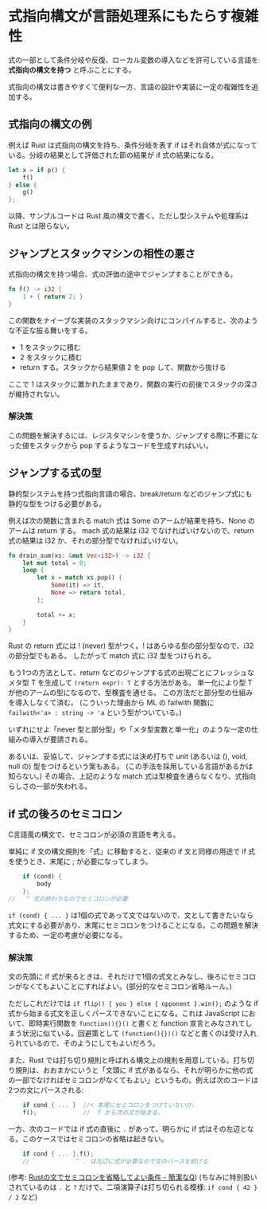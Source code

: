 # 式指向構文が言語処理系にもたらす複雑性

式の一部として条件分岐や反復、ローカル変数の導入などを許可している言語を **式指向の構文を持つ** と呼ぶことにする。

式指向の構文は書きやすくて便利な一方、言語の設計や実装に一定の複雑性を追加する。

## 式指向の構文の例

例えば Rust は式指向の構文を持ち、条件分岐を表す if はそれ自体が式になっている。分岐の結果として評価された節の結果が if 式の結果になる。

```rust
let x = if p() {
    f()
} else {
    g()
};
```

以降、サンプルコードは Rust 風の構文で書く。ただし型システムや処理系は Rust とは限らない。

## ジャンプとスタックマシンの相性の悪さ

式指向の構文を持つ場合、式の評価の途中でジャンプすることができる。

```rust
fn f() -> i32 {
    1 + { return 2; }
}
```

この関数をナイーブな実装のスタックマシン向けにコンパイルすると、次のような不正な振る舞いをする。

- 1 をスタックに積む
- 2 をスタックに積む
- return する。スタックから結果値 2 を pop して、関数から抜ける

ここで 1 はスタックに置かれたままであり、関数の実行の前後でスタックの深さが維持されない。

### 解決策

この問題を解決するには、レジスタマシンを使うか、ジャンプする際に不要になった値をスタックから pop するようなコードを生成すればいい。

## ジャンプする式の型

静的型システムを持つ式指向言語の場合、break/return などのジャンプ式にも静的な型をつける必要がある。

例えば次の関数に含まれる match 式は Some のアームが結果を持ち、None のアームは return する。
mach 式の結果は i32 でなければいけないので、return 式の結果は i32 か、それの部分型でなければいけない。

```rust
fn drain_sum(xs: &mut Vec<i32>) -> i32 {
    let mut total = 0;
    loop {
        let x = match xs.pop() {
            Some(it) => it,
            None => return total,
        };
        
        total += x;
    }
}
```

Rust の return 式には ! (never) 型がつく。! はあらゆる型の部分型なので、i32 の部分型でもある。
したがって match 式に i32 型をつけられる。

もう1つの方法として、return などのジャンプする式の出現ごとにフレッシュなメタ型 T を生成して `(return expr): T` とする方法がある。
単一化により型 T が他のアームの型になるので、型検査を通せる。
この方法だと部分型の仕組みを導入しなくて済む。
(こういった理由から ML の failwith 関数に `failwith<'a> : string -> 'a` という型がついている。)

いずれにせよ「never 型と部分型」や「メタ型変数と単一化」のような一定の仕組みの導入が要請される。

あるいは、妥協して、ジャンプする式には決め打ちで unit (あるいは (), void, null の) 型をつけるという案もある。
(この手法を採用している言語があるかは知らない。)
その場合、上記のような match 式は型検査を通らなくなり、式指向らしさの一部が失われる。

## if 式の後ろのセミコロン

C言語風の構文で、セミコロンが必須の言語を考える。

単純に if 文の構文規則を「式」に移動すると、従来の if 文と同様の用途で if 式を使うとき、末尾に ; が必要になってしまう。

```rust
    if (cond) {
        body
    };
//   ^ 式の終わりなのでセミコロンが必要
```

`if (cond) { ... }` は1個の式であって文ではないので、文として書きたいなら式文にする必要があり、末尾にセミコロンをつけることになる。この問題を解決するため、一定の考慮が必要になる。

### 解決策

文の先頭に if 式が来るときは、それだけで1個の式文とみなし、後ろにセミコロンがなくてもよいことにすればよい。(部分的なセミコロン省略ルール。)

ただしこれだけでは `if flip() { you } else { opponent }.win();` のような if 式から始まる式文を正しくパースできないことになる。これは JavaScript において、即時実行関数を `function(){}()` と書くと function 宣言とみなされてしまう状況に似ている。回避策として `(function(){})()` などと書くのは受け入れられているので、そのようにしてもよいだろう。

また、Rust では打ち切り規則と呼ばれる構文上の規則を用意している。打ち切り規則は、おおまかにいうと「文頭に if 式があるなら、それが明らかに他の式の一部でなければセミコロンがなくてもよい」というもの。例えば次のコードは2つの文にパースされる:

```rust
    if cond { ... }  //< 末尾にセミコロンをつけていないが、
    f();             //  f から次の文が始まる。
```

一方、次のコードでは if 式の直後に `.` があって、明らかに if 式はその左辺となる。このケースではセミコロンの省略は起きない。

```rust
    if cond { ... }.f();
    //             ^ . は左辺に式が必要なので文のパースを続ける
```

(参考: [Rustの文でセミコロンを省略してよい条件 - 簡潔なQ](https://qnighy.hatenablog.com/entry/2017/04/22/070000)) (ちなみに特別扱いされているのは `.` と `?` だけで、二項演算子は打ち切られる模様: `if cond { 42 } / 2` など)
